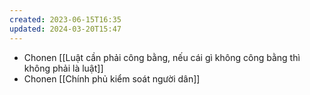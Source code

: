 ```yaml
---
created: 2023-06-15T16:35
updated: 2024-03-20T15:47
---
```

- Chonen [[Luật cần phải công bằng, nếu cái gì không công bằng thì không phải là luật]]
- Chonen [[Chính phủ kiểm soát người dân]]